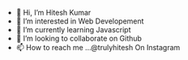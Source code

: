 - 👋 Hi, I’m Hitesh Kumar
- 👀 I’m interested in Web Developement
- 🌱 I’m currently learning Javascript
- 💞️ I’m looking to collaborate on Github
- 📫 How to reach me ...@trulyhitesh On Instagram

<!---
hiteshkumar09/hiteshkumar09 is a ✨ special ✨ repository because its `README.md` (this file) appears on your GitHub profile.
You can click the Preview link to take a look at your changes.
--->

